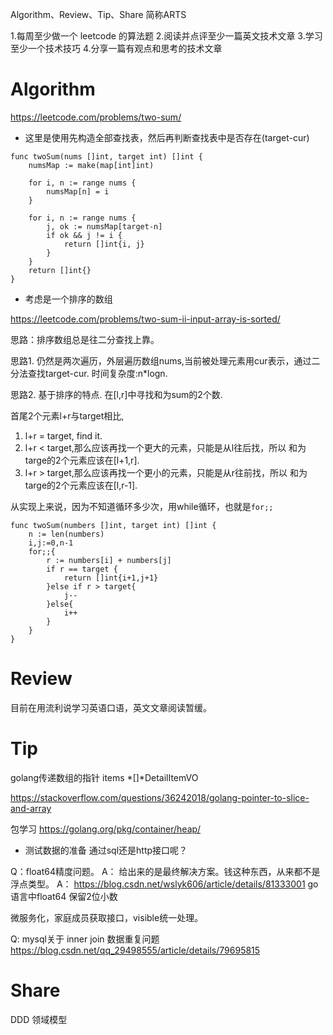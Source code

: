 
Algorithm、Review、Tip、Share 简称ARTS

1.每周至少做一个 leetcode 的算法题 2.阅读并点评至少一篇英文技术文章 3.学习至少一个技术技巧 4.分享一篇有观点和思考的技术文章

# Algorithm
https://leetcode.com/problems/two-sum/

* 这里是使用先构造全部查找表，然后再判断查找表中是否存在(target-cur)
```
func twoSum(nums []int, target int) []int {
	numsMap := make(map[int]int)

	for i, n := range nums {
		numsMap[n] = i
	}

	for i, n := range nums {
		j, ok := numsMap[target-n]
		if ok && j != i {
            return []int{i, j}
		}
	}
	return []int{}
}
```

* 考虑是一个排序的数组

https://leetcode.com/problems/two-sum-ii-input-array-is-sorted/

思路：排序数组总是往二分查找上靠。

思路1. 仍然是两次遍历，外层遍历数组nums,当前被处理元素用cur表示，通过二分法查找target-cur. 时间复杂度:n*logn.

思路2. 基于排序的特点. 在[l,r]中寻找和为sum的2个数.

首尾2个元素l+r与target相比, 
1. l+r = target, find it.
2. l+r < target,那么应该再找一个更大的元素，只能是从l往后找，所以 和为targe的2个元素应该在[l+1,r].
3. l+r > target,那么应该再找一个更小的元素，只能是从r往前找，所以 和为targe的2个元素应该在[l,r-1].

从实现上来说，因为不知道循环多少次，用while循环，也就是`for;;`

```
func twoSum(numbers []int, target int) []int {
    n := len(numbers)
    i,j:=0,n-1
    for;;{
        r := numbers[i] + numbers[j]
        if r == target {
            return []int{i+1,j+1}
        }else if r > target{
            j--
        }else{
            i++
        }
    }
}
```

# Review
目前在用流利说学习英语口语，英文文章阅读暂缓。

# Tip

golang传递数组的指针
items *[]*DetailItemVO

https://stackoverflow.com/questions/36242018/golang-pointer-to-slice-and-array

包学习
https://golang.org/pkg/container/heap/

* 测试数据的准备
通过sql还是http接口呢？


Q：float64精度问题。
A： 给出来的是最终解决方案。钱这种东西，从来都不是浮点类型。
A： https://blog.csdn.net/wslyk606/article/details/81333001
go语言中float64 保留2位小数

微服务化，家庭成员获取接口，visible统一处理。

Q: mysql关于 inner join 数据重复问题
https://blog.csdn.net/qq_29498555/article/details/79695815

# Share
DDD 领域模型

